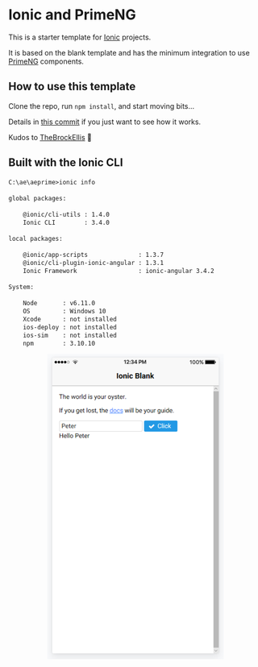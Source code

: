 # Ionic and PrimeNG

This is a starter template for [Ionic](http://ionicframework.com/docs/) projects.

It is based on the blank template
and has the minimum integration to use [PrimeNG](https://www.primefaces.org/primeng/#/) components.

## How to use this template

Clone the repo, run `npm install`, and start moving bits...

Details in [this commit](https://github.com/peterennis/aeprime/commit/14d9c783c1cb950c68d97f544f2e684e3ff7f6af) if you just want to see how it works.

Kudos to [TheBrockEllis](http://thebrockellis.com/2017/03/23/primeng-Schedule-In-Ionic) 🙌

## Built with the Ionic CLI

```
C:\ae\aeprime>ionic info

global packages:

    @ionic/cli-utils : 1.4.0
    Ionic CLI        : 3.4.0

local packages:

    @ionic/app-scripts              : 1.3.7
    @ionic/cli-plugin-ionic-angular : 1.3.1
    Ionic Framework                 : ionic-angular 3.4.2

System:

    Node       : v6.11.0
    OS         : Windows 10
    Xcode      : not installed
    ios-deploy : not installed
    ios-sim    : not installed
    npm        : 3.10.10
```
<!---
![Example](src/assets/img/aeprime.png?raw=true "Example")
--->

<p align="center">
  <img src="src/assets/img/aeprime.png?raw=true" width="350"/>
</p>